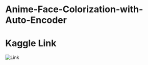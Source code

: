 # Anime-Face-Colorization-with-Auto-Encoder

# Kaggle Link
![Link](https://www.kaggle.com/rahuldshetty/anime-face-colorization-gan)

